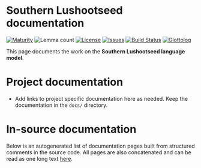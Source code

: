 # Southern Lushootseed documentation

[![Maturity](https://img.shields.io/endpoint?url=https%3A%2F%2Fraw.githubusercontent.com%2Fgiellalt%2Flang-slh%2Fgh-pages%2Fmaturity.json)](https://giellalt.github.io/MaturityClassification.html)
![Lemma count](https://img.shields.io/endpoint?url=https%3A%2F%2Fraw.githubusercontent.com%2Fgiellalt%2Flang-slh%2Fgh-pages%2Flemmacount.json)
[![License](https://img.shields.io/github/license/giellalt/lang-slh)](https://github.com/giellalt/lang-slh/blob/main/LICENSE)
[![Issues](https://img.shields.io/github/issues/giellalt/lang-slh)](https://github.com/giellalt/lang-slh/issues)
[![Build Status](https://builds.giellalt.org/api/badge/lang-slh?label=CI)](https://builds.giellalt.org/pipelines/lang-slh/builds/latest)
[![Glottolog](https://img.shields.io/badge/Glottolog-green)](https://glottolog.org/resource/languoid/id/__GLOTTOLOG_ID__)

This page documents the work on the **Southern Lushootseed language model**. 

# Project documentation

* Add links to project specific documentation here as needed. Keep the documentation in the `docs/` directory.

# In-source documentation

Below is an autogenerated list of documentation pages built from structured comments in the source code. All pages are also concatenated and can be read as one long text [here](slh.md).
